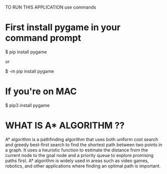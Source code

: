 TO RUN THIS APPLICATION use commands


# First install pygame in your command prompt
$ pip install pygame

or


$ -m pip install pygame

# If you're on MAC
$ pip3 install pygame


# WHAT IS A* ALGORITHM ??

A* algorithm is a pathfinding algorithm that uses both uniform cost search and greedy best-first search to find the shortest path between two points in a graph. It uses a heuristic function to estimate the distance from the current node to the goal node and a priority queue to explore promising paths first. A* algorithm is widely used in areas such as video games, robotics, and other applications where finding an optimal path is important.
